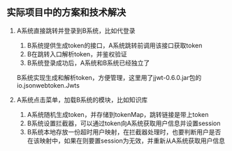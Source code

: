 ## 实际项目中的方案和技术解决

1. A系统直接跳转并登录到B系统，比如代登录
    1. B系统提供生成token的接口，A系统跳转前调用该接口获取token
    2. B在跳转入口解析token，并鉴权验证
    3. B系统登录成功后，A系统和B系统已经独立了

    B系统实现生成和解析token，方便管理，这里用了jjwt-0.6.0.jar包的io.jsonwebtoken.Jwts
    

2. A系统点击菜单，加载B系统的模块，比如知识库
    1. A系统随机生成token，并存储到tokenMap，跳转链接是带上token
    2. B系统设置拦截器，可以通过token向A系统获取用户信息并设置session
    3. B系统本地存放一份超时用户映射，在拦截器处理时，也要判断用户是否在该映射中，如果在则要置session为无效，并重新从A系统获取用户信息

